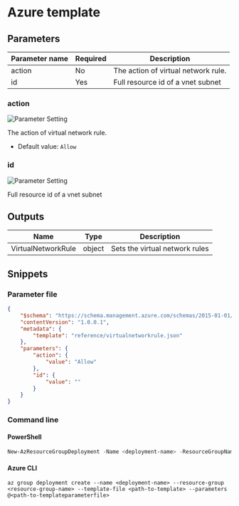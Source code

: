 # Azure template

## Parameters

Parameter name | Required | Description
-------------- | -------- | -----------
action         | No       | The action of virtual network rule.
id             | Yes      | Full resource id of a vnet subnet

### action

![Parameter Setting](https://img.shields.io/badge/parameter-optional-green?style=flat-square)

The action of virtual network rule.

- Default value: `Allow`

### id

![Parameter Setting](https://img.shields.io/badge/parameter-required-orange?style=flat-square)

Full resource id of a vnet subnet

## Outputs

Name | Type | Description
---- | ---- | -----------
VirtualNetworkRule | object | Sets the virtual network rules

## Snippets

### Parameter file

```json
{
    "$schema": "https://schema.management.azure.com/schemas/2015-01-01/deploymentParameters.json#",
    "contentVersion": "1.0.0.1",
    "metadata": {
        "template": "reference/virtualnetworkrule.json"
    },
    "parameters": {
        "action": {
            "value": "Allow"
        },
        "id": {
            "value": ""
        }
    }
}
```

### Command line

#### PowerShell

```powershell
New-AzResourceGroupDeployment -Name <deployment-name> -ResourceGroupName <resource-group-name> -TemplateFile <path-to-template> -TemplateParameterFile <path-to-templateparameter>
```

#### Azure CLI

```text
az group deployment create --name <deployment-name> --resource-group <resource-group-name> --template-file <path-to-template> --parameters @<path-to-templateparameterfile>
```
